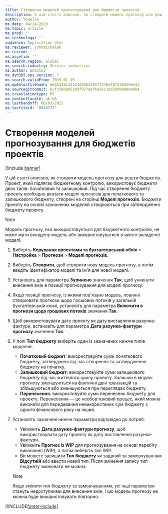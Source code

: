 ```yaml
---
title: Створення моделей прогнозування для бюджетів проектів
description: У цій статті описано, як створити модель прогнозу для решти бюджетів.
author: Yowelle
ms.date: 04/24/2020
ms.topic: article
ms.prod: ''
ms.technology: ''
audience: Application User
ms.reviewer: johnmichalak
ms.custom: ''
ms.assetid: ''
ms.search.region: Global
ms.search.industry: Service industries
ms.author: andchoi
ms.dyn365.ops.version: 7
ms.search.validFrom: 2019-01-15
ms.openlocfilehash: e6b1419c41124d2062595f7346efb7538e50ee33
ms.sourcegitcommit: 6cfc50d89528df977a8f6a55c1ad39d99800d9b4
ms.translationtype: MT
ms.contentlocale: uk-UA
ms.lasthandoff: 06/03/2022
ms.locfileid: "8916727"
---
```

# <a name="create-forecast-models-for-project-budgets"></a>Створення моделей прогнозування для бюджетів проектів 

[!include [banner](../includes/banner.md)]

У цій статті описано, як створити модель прогнозу для решти бюджетів. Проект, який підлягає бюджетному контролю, використовує бюджети двох типів: початковий та залишковий. Під час створення бюджету проекту необхідно вказати моделі прогнозів для початкового та залишкового бюджету, створені на сторінці **Моделі прогнозів**. Бюджети проекту на основі зазначених моделей створюються при затвердженні бюджету проекту.

> [!NOTE]
> Модель прогнозу, яка використовується для бюджетного контролю, не може мати вкладену модель або використовуватися в якості вкладеної моделі.

1. Виберіть **Керування проектами та бухгалтерський облік** > **Настройка** > **Прогнози**  > **Моделі прогнозів**.
2. Виберіть **Створити**, щоб створити нову модель прогнозу, а потім введіть ідентифікатор моделі та ім'я для нової моделі. 
3. Установіть для параметра **Зупинено** значення **Так**, щоб уникнути внесення змін в позиції прогнозування для моделі прогнозу. 
4. Якщо позиції прогнозу, із якими пов'язано модель, повинні створювати прогнози щодо грошових потоків у загальній бухгалтерській книзі, установіть для параметра **Включити в прогнози щодо грошових потоків** значення **Так**. 
5. Щоб використовувати дату проекту як дату виставлення рахунка-фактури, встановіть для параметра **Дата рахунка-фактури прогнозу** значення **Так**. 
6. У полі **Тип бюджету** виберіть один із зазначених нижче типів моделей.

   - **Початковий бюджет**: використовуйте суми початкового бюджету, затверджені під час створення та затвердження бюджету на початку.
   - **Залишковий бюджет**: використовуйте суми залишкового бюджету під час життєвого циклу проекту. Залишки в моделі прогнозу зменшуються на фактичні дані транзакцій та збільшуються або зменшуються при переглядах бюджету.
   - **Перенесення**: використовуйте суми перенесень бюджету для проекту. Перенесення — це необов'язковий процес, який можна виконати для передавання невикористаних сум бюджету з одного фінансового року на інший.

7. Установіть зазначені нижче параметри відповідно до потреб.

   - Увімкніть **Дата рахунка-фактури прогнозу**, щоб використовувати дату проекту як дату виставлення рахунка-фактури.
   - Увімкніть **Прогноз із WIP** для прогнозування на основі перебігу виконання (WIP), а потім виберіть тип WIP. 
   - Ви можете залишити **Тип бюджету** як заданий за замовчуванням **Відсутній** або ввести новий тип. Після змінення запису тип бюджету змінювати не можна.     
    > [!NOTE]
    > Якщо змінити тип бюджету за замовчуванням, усі інші параметри стануть недоступними для внесення змін, і цю модель прогнозу не можна буде використовувати повторно. 
   


 



[!INCLUDE[footer-include](../includes/footer-banner.md)]